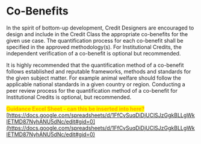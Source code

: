 # Co-Benefits

In the spirit of bottom-up development, Credit Designers are encouraged to design and include in the Credit Class the appropriate co-benefits for the given use case. The quantification process for each co-benefit shall be specified in the approved methodology(s). For Institutional Credits, the independent verification of a co-benefit is optional but recommended.

It is highly recommended that the quantification method of a co-benefit follows established and reputable frameworks, methods and standards for the given subject matter. For example animal welfare should follow the applicable national standards in a given country or region. Conducting a peer review process for the quantification method of a co-benefit for Institutional Credits is optional, but recommended.&#x20;

<mark style="color:orange;">**Guidance Excel Sheet - can this be inserted into here?**</mark>[https://docs.google.com/spreadsheets/d/1FfCvSuqDiDjUClSJzGgkBLLgWkIETMD87NyhANU5dNc/edit#gid=0](https://docs.google.com/spreadsheets/d/1FfCvSuqDiDjUClSJzGgkBLLgWkIETMD87NyhANU5dNc/edit#gid=0)
